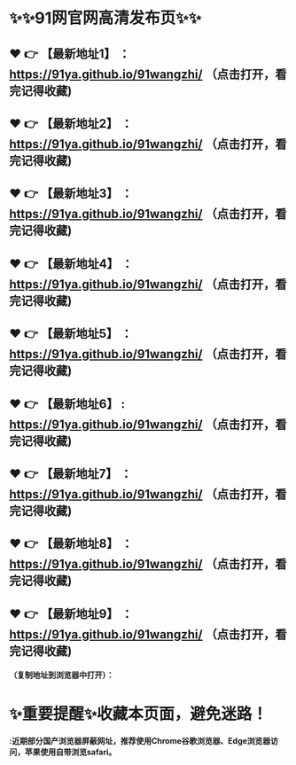 
# :sparkles::sparkles:91网官网高清发布页:sparkles::sparkles:

 :heart: :point_right: 【最新地址1】 ：https://91ya.github.io/91wangzhi/    （点击打开，看完记得收藏)
 ------
 :heart: :point_right: 【最新地址2】 ：https://91ya.github.io/91wangzhi/    （点击打开，看完记得收藏)
 ------
 :heart: :point_right: 【最新地址3】 ：https://91ya.github.io/91wangzhi/    （点击打开，看完记得收藏)
 ------
 :heart: :point_right: 【最新地址4】 ：https://91ya.github.io/91wangzhi/    （点击打开，看完记得收藏)
 ------
 :heart: :point_right: 【最新地址5】 ：https://91ya.github.io/91wangzhi/     （点击打开，看完记得收藏)
 ------
 :heart: :point_right: 【最新地址6】 : https://91ya.github.io/91wangzhi/      （点击打开，看完记得收藏)
 ------
 :heart: :point_right: 【最新地址7】 ：https://91ya.github.io/91wangzhi/      （点击打开，看完记得收藏)
 ------
 :heart: :point_right: 【最新地址8】 ：https://91ya.github.io/91wangzhi/      （点击打开，看完记得收藏)
 ------
 :heart: :point_right: 【最新地址9】 ：https://91ya.github.io/91wangzhi/      （点击打开，看完记得收藏)
  ------

  
#### （复制地址到浏览器中打开）：
# :sparkles:重要提醒:sparkles:收藏本页面，避免迷路！
#### :近期部分国产浏览器屏蔽网址，推荐使用Chrome谷歌浏览器、Edge浏览器访问，苹果使用自带浏览safari。
